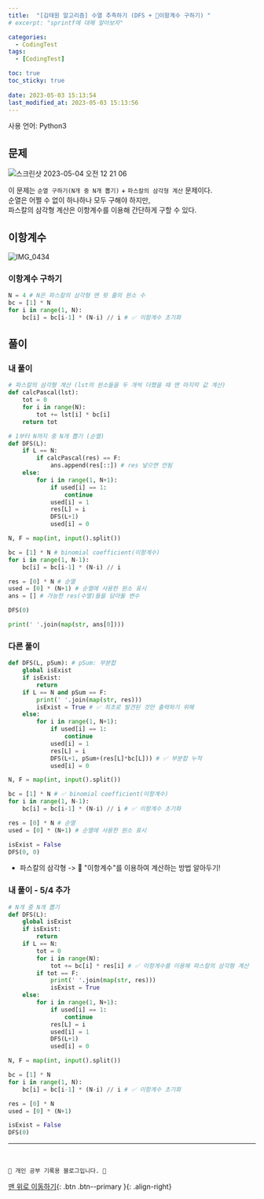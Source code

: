 ```yaml
---
title:  "[김태원 알고리즘] 수열 추측하기 (DFS + 🌟이항계수 구하기) "
# excerpt: "sprintf에 대해 알아보자"

categories:
  - CodingTest
tags:
  - [CodingTest]

toc: true
toc_sticky: true
 
date: 2023-05-03 15:13:54
last_modified_at: 2023-05-03 15:13:56
---
```


사용 언어: Python3

## 문제
![스크린샷 2023-05-04 오전 12 21 06](https://user-images.githubusercontent.com/59405576/235961881-65484c42-a4c3-417b-a3f8-31e5485d8743.png)<br>

이 문제는 `순열 구하기(N개 중 N개 뽑기)` +  `파스칼의 삼각형 계산` 문제이다.<br>
순열은 어쩔 수 없이 하나하나 모두 구해야 하지만, <br>
파스칼의 삼각형 계산은 이항계수를 이용해 간단하게 구할 수 있다.

## 이항계수
![IMG_0434](https://user-images.githubusercontent.com/59405576/236099416-6b49e1c9-bea3-4ea9-b866-a89f80b877d9.jpg)<br>

### 이항계수 구하기
```py
N = 4 # N은 파스칼의 삼각형 맨 윗 줄의 원소 수
bc = [1] * N
for i in range(1, N):
    bc[i] = bc[i-1] * (N-i) // i # ✅ 이항계수 초기화
```

## 풀이
### 내 풀이
```py
# 파스칼의 삼각형 계산 (lst의 원소들을 두 개씩 더했을 때 맨 마지막 값 계산)
def calcPascal(lst):
    tot = 0
    for i in range(N):
        tot += lst[i] * bc[i]
    return tot

# 1부터 N까지 중 N개 뽑기 (순열)
def DFS(L):
    if L == N:
        if calcPascal(res) == F:
            ans.append(res[::]) # res 넣으면 안됨
    else:
        for i in range(1, N+1):
            if used[i] == 1:
                continue
            used[i] = 1
            res[L] = i
            DFS(L+1)
            used[i] = 0

N, F = map(int, input().split())

bc = [1] * N # binomial coefficient(이항계수)
for i in range(1, N-1):
    bc[i] = bc[i-1] * (N-i) // i

res = [0] * N # 순열
used = [0] * (N+1) # 순열에 사용한 원소 표시
ans = [] # 가능한 res(수열)들을 담아둘 변수

DFS(0)

print(' '.join(map(str, ans[0])))
```


### 다른 풀이
```py
def DFS(L, pSum): # pSum: 부분합
    global isExist
    if isExist:
        return
    if L == N and pSum == F:
        print(' '.join(map(str, res))) 
        isExist = True # ✅ 최초로 발견된 것만 출력하기 위해
    else:
        for i in range(1, N+1):
            if used[i] == 1:
                continue
            used[i] = 1
            res[L] = i
            DFS(L+1, pSum+(res[L]*bc[L])) # ✅ 부분합 누적
            used[i] = 0

N, F = map(int, input().split())

bc = [1] * N # ✅ binomial coefficient(이항계수)
for i in range(1, N-1):
    bc[i] = bc[i-1] * (N-i) // i # ✅ 이항계수 초기화

res = [0] * N # 순열
used = [0] * (N+1) # 순열에 사용한 원소 표시

isExist = False
DFS(0, 0)
```
- 파스칼의 삼각형 -> 🌟 "이항계수"를 이용하여 계산하는 방법 알아두기!


### 내 풀이 - 5/4 추가
```py
# N개 중 N개 뽑기
def DFS(L):
    global isExist
    if isExist:
        return
    if L == N:
        tot = 0
        for i in range(N):
            tot += bc[i] * res[i] # ✅ 이항계수를 이용해 파스칼의 삼각형 계산
        if tot == F:
            print(' '.join(map(str, res)))
            isExist = True
    else:
        for i in range(1, N+1):
            if used[i] == 1:
                continue
            res[L] = i
            used[i] = 1
            DFS(L+1)
            used[i] = 0

N, F = map(int, input().split())

bc = [1] * N
for i in range(1, N):
    bc[i] = bc[i-1] * (N-i) // i # ✅ 이항계수 초기화

res = [0] * N
used = [0] * (N+1)

isExist = False
DFS(0)
```





***
<br>


    💛 개인 공부 기록용 블로그입니다. 👻

[맨 위로 이동하기](#){: .btn .btn--primary }{: .align-right}